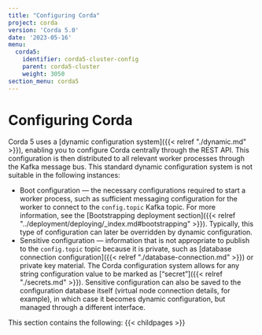 ```yaml
---
title: "Configuring Corda"
project: corda
version: 'Corda 5.0'
date: '2023-05-16'
menu:
  corda5:
    identifier: corda5-cluster-config
    parent: corda5-cluster
    weight: 3050
section_menu: corda5
---
```


# Configuring Corda

Corda 5 uses a [dynamic configuration system]({{< relref "./dynamic.md" >}}), enabling you to configure Corda centrally through the REST API. This configuration is then distributed to all relevant worker processes through the Kafka message bus.
This standard dynamic configuration system is not suitable in the following instances:
* Boot configuration — the necessary configurations required to start a worker process, such as sufficient messaging configuration for the worker to connect to the `config.topic` Kafka topic. For more information, see the [Bootstrapping deployment section]({{< relref "../deployment/deploying/_index.md#bootstrapping" >}}). Typically, this type of configuration can later be overridden by dynamic configuration.
* Sensitive configuration — information that is not appropriate to publish to the `config.topic` topic because it is private, such as [database connection configuration]({{< relref "./database-connection.md" >}}) or private key material. The Corda configuration system allows for any string configuration value to be marked as [“secret”]({{< relref "./secrets.md" >}}). Sensitive configuration can also be saved to the configuration database itself (virtual node connection details, for example), in which case it becomes dynamic configuration, but managed through a different interface. 

This section contains the following:
{{< childpages >}}